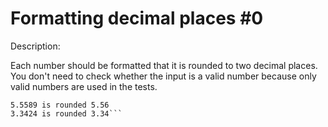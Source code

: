 # Formatting decimal places #0
Description:

Each number should be formatted that it is rounded to two decimal places. You don't need to check whether the input is a valid number because only valid numbers are used in the tests.

```Example:    
5.5589 is rounded 5.56   
3.3424 is rounded 3.34```